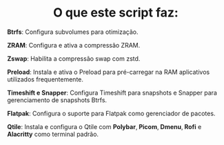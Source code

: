 <h1 align="center"> O que este script faz: </h1>
<p><strong>Btrfs</strong>: Configura subvolumes para otimização.</p>
<p><strong>ZRAM</strong>: Configura e ativa a compressão ZRAM.</p>
<p><strong>Zswap</strong>: Habilita a compressão swap com zstd.</p>
<p><strong>Preload</strong>: Instala e ativa o Preload para pré-carregar na RAM aplicativos utilizados frequentemente.</p>
<p><strong>Timeshift e Snapper</strong>: Configura Timeshift para snapshots e Snapper para gerenciamento de snapshots Btrfs.</p>
<p><strong>Flatpak</strong>: Configura o suporte para Flatpak como gerenciador de pacotes.</p>
<p><strong>Qtile</strong>: Instala e configura o Qtile com <strong>Polybar</strong>,<strong> Picom</strong>,<strong> Dmenu</strong>,<strong> Rofi</strong>  e <strong> Alacritty</strong> como terminal padrão.</p>
